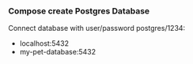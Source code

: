 ### Compose create Postgres Database
Connect database with user/password postgres/1234:
* localhost:5432
* my-pet-database:5432